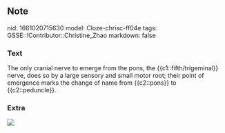 ## Note
nid: 1661020715630
model: Cloze-chrisc-ff04e
tags: GSSE::!Contributor::Christine_Zhao
markdown: false

### Text
<div>
  <div>
    <div>
      The only cranial nerve to emerge from the pons, the
      {{c1::fifth/trigeminal}} nerve, does so by a large sensory
      and small motor root; their point of emergence marks the
      change of name from {{c2::pons}} to {{c2::peduncle}}.
    </div>
  </div>
</div>

### Extra
<img src="paste-27da212fc59daa154afe9939a40be3ecb8c986bf.jpg">

